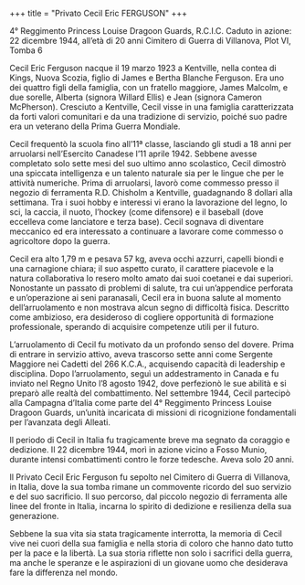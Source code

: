 +++
title = "Privato Cecil Eric FERGUSON"
+++

4° Reggimento Princess Louise Dragoon Guards, R.C.I.C.
Caduto in azione: 22 dicembre 1944, all’età di 20 anni
Cimitero di Guerra di Villanova, Plot VI, Tomba 6

Cecil Eric Ferguson nacque il 19 marzo 1923 a Kentville, nella contea di Kings, Nuova Scozia, figlio di James e Bertha Blanche Ferguson. Era uno dei quattro figli della famiglia, con un fratello maggiore, James Malcolm, e due sorelle, Alberta (signora Willard Ellis) e Jean (signora Cameron McPherson). Cresciuto a Kentville, Cecil visse in una famiglia caratterizzata da forti valori comunitari e da una tradizione di servizio, poiché suo padre era un veterano della Prima Guerra Mondiale.

Cecil frequentò la scuola fino all’11ª classe, lasciando gli studi a 18 anni per arruolarsi nell’Esercito Canadese l’11 aprile 1942. Sebbene avesse completato solo sette mesi del suo ultimo anno scolastico, Cecil dimostrò una spiccata intelligenza e un talento naturale sia per le lingue che per le attività numeriche. 
Prima di arruolarsi, lavorò come commesso presso il negozio di ferramenta R.D. Chisholm a Kentville, guadagnando 8 dollari alla settimana. Tra i suoi hobby e interessi vi erano la lavorazione del legno, lo sci, la caccia, il nuoto, l’hockey (come difensore) e il baseball (dove eccelleva come lanciatore e terza base). 
Cecil sognava di diventare meccanico ed era interessato a continuare a lavorare come commesso o agricoltore dopo la guerra.

Cecil era alto 1,79 m e pesava 57 kg, aveva occhi azzurri, capelli biondi e una carnagione chiara; il suo aspetto curato, il carattere piacevole e la natura collaborativa lo resero molto amato dai suoi coetanei e dai superiori. Nonostante un passato di problemi di salute, tra cui un’appendice perforata e un’operazione ai seni paranasali, Cecil era in buona salute al momento dell’arruolamento e non mostrava alcun segno di difficoltà fisica. 
Descritto come ambizioso, era desideroso di cogliere opportunità di formazione professionale, sperando di acquisire competenze utili per il futuro.

L’arruolamento di Cecil fu motivato da un profondo senso del dovere. 
Prima di entrare in servizio attivo, aveva trascorso sette anni come Sergente Maggiore nei Cadetti del 266 K.C.A., acquisendo capacità di leadership e disciplina. Dopo l’arruolamento, seguì un addestramento in Canada e fu inviato nel Regno Unito l’8 agosto 1942, dove perfezionò le sue abilità e si preparò alle realtà del combattimento.
Nel settembre 1944, Cecil partecipò alla Campagna d’Italia come parte del 4° Reggimento Princess Louise Dragoon Guards, un’unità incaricata di missioni di ricognizione fondamentali per l’avanzata degli Alleati.

Il periodo di Cecil in Italia fu tragicamente breve ma segnato da coraggio e dedizione. 
Il 22 dicembre 1944, morì in azione vicino a Fosso Munio, durante intensi combattimenti contro le forze tedesche. Aveva solo 20 anni.

Il Privato Cecil Eric Ferguson fu sepolto nel Cimitero di Guerra di Villanova, in Italia, dove la sua tomba rimane un commovente ricordo del suo servizio e del suo sacrificio. Il suo percorso, dal piccolo negozio di ferramenta alle linee del fronte in Italia, incarna lo spirito di dedizione e resilienza della sua generazione.

Sebbene la sua vita sia stata tragicamente interrotta, la memoria di Cecil vive nei cuori della sua famiglia e nella storia di coloro che hanno dato tutto per la pace e la libertà.
La sua storia riflette non solo i sacrifici della guerra, ma anche le speranze e le aspirazioni di un giovane uomo che desiderava fare la differenza nel mondo.
